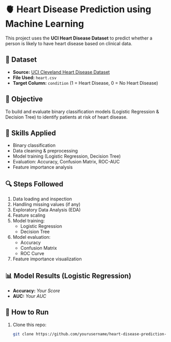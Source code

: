 # 🫀 Heart Disease Prediction using Machine Learning

This project uses the **UCI Heart Disease Dataset** to predict whether a person is likely to have heart disease based on clinical data.

## 📁 Dataset
- **Source:** [UCI Cleveland Heart Disease Dataset](https://www.kaggle.com/datasets)
- **File Used:** `heart.csv`
- **Target Column:** `condition` (1 = Heart Disease, 0 = No Heart Disease)

## 🎯 Objective
To build and evaluate binary classification models (Logistic Regression & Decision Tree) to identify patients at risk of heart disease.

## 🧠 Skills Applied
- Binary classification
- Data cleaning & preprocessing
- Model training (Logistic Regression, Decision Tree)
- Evaluation: Accuracy, Confusion Matrix, ROC-AUC
- Feature importance analysis

## 🔍 Steps Followed
1. Data loading and inspection
2. Handling missing values (if any)
3. Exploratory Data Analysis (EDA)
4. Feature scaling
5. Model training:
    - Logistic Regression
    - Decision Tree
6. Model evaluation:
    - Accuracy
    - Confusion Matrix
    - ROC Curve
7. Feature importance visualization

## 📊 Model Results (Logistic Regression)
- **Accuracy:** _Your Score_
- **AUC:** _Your AUC_

## 📌 How to Run
1. Clone this repo:
   ```bash
   git clone https://github.com/yourusername/heart-disease-prediction-uci.git
